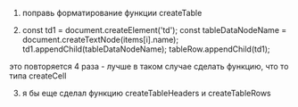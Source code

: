1) поправь форматирование функции createTable


2) const td1 = document.createElement('td');
        const tableDataNodeName = document.createTextNode(items[i].name);
        td1.appendChild(tableDataNodeName);
        tableRow.appendChild(td1);

это повторяется 4 раза - лучше в таком случае сделать функцию, что то типа createCell

3) я бы еще сделал функцию createTableHeaders и createTableRows